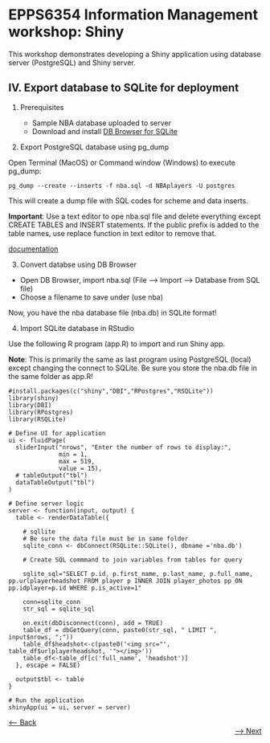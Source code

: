 # EPPS6354 Information Management workshop: Shiny

This workshop demonstrates developing a Shiny application using database server (PostgreSQL) and Shiny server.

## IV. Export database to SQLite for deployment

1. Prerequisites
    * Sample NBA database uploaded to server
    * Download and install [DB Browser for SQLite](https://sqlitebrowser.org/dl/)

2. Export PostgreSQL database using pg_dump

Open Terminal (MacOS) or Command window (Windows) to execute pg_dump:
```
pg_dump --create --inserts -f nba.sql -d NBAplayers -U postgres

```

This will create a dump file with SQL codes for scheme and data inserts.

**Important**: Use a text editor to ope nba.sql file and delete everything except CREATE TABLES and INSERT statements.  If the public prefix is added to the table names, use replace function in text editor to remove that.

[documentation](https://www.postgresql.org/docs/current/app-pgdump.html)

3. Convert databse using DB Browser

  - Open DB Browser, import nba.sql (File --> Import --> Database from SQL file)
  - Choose a filename to save under (use nba)

Now, you have the nba database file (nba.db) in SQLite format!

4. Import SQLite database in RStudio

Use the following R program (app.R) to import and run Shiny app.  

**Note**: This is primarily the same as last program using PostgreSQL (local) except changing the connect to SQLite.  Be sure you store the nba.db file in the same folder as app.R!
```
#install.packages(c("shiny","DBI","RPostgres","RSQLite"))
library(shiny)
library(DBI)
library(RPostgres)
library(RSQLite)

# Define UI for application
ui <- fluidPage(
  sliderInput("nrows", "Enter the number of rows to display:",
              min = 1,
              max = 519,
              value = 15),
  # tableOutput("tbl")
  dataTableOutput("tbl")
)

# Define server logic
server <- function(input, output) {
  table <- renderDataTable({

    # sqllite
    # Be sure the data file must be in same folder
    sqlite_conn <- dbConnect(RSQLite::SQLite(), dbname ='nba.db')
    
    # Create SQL commmand to join variables from tables for query
    
    sqlite_sql="SELECT p.id, p.first_name, p.last_name, p.full_name, pp.urlplayerheadshot FROM player p INNER JOIN player_photos pp ON pp.idplayer=p.id WHERE p.is_active=1"

    conn=sqlite_conn
    str_sql = sqlite_sql
    
    on.exit(dbDisconnect(conn), add = TRUE)
    table_df = dbGetQuery(conn, paste0(str_sql, " LIMIT ", input$nrows, ";"))
    table_df$headshot<-c(paste0('<img src="', table_df$urlplayerheadshot, '"></img>'))
    table_df<-table_df[c('full_name', 'headshot')]
  }, escape = FALSE)
  
  output$tbl <- table
}

# Run the application 
shinyApp(ui = ui, server = server)

```
<div align="left"><a href="https://github.com/datageneration/informationmanagement/blob/master/workshop/Shiny/3-connect_NBAdatabase.md"><-- Back</a></div>
<div align="right"><a href="https://github.com/datageneration/informationmanagement/blob/master/workshop/Shiny/5-deploy_app.md">--> Next</a></div>

